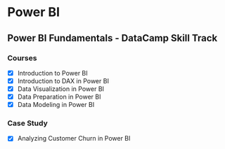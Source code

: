 # Power BI

## Power BI Fundamentals - DataCamp Skill Track

### Courses

- [x] Introduction to Power BI
- [x] Introduction to DAX in Power BI
- [x] Data Visualization in Power BI
- [x] Data Preparation in Power BI
- [x] Data Modeling in Power BI

### Case Study

- [x] Analyzing Customer Churn in Power BI